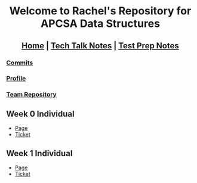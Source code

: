 
<h1 align="center"> Welcome to Rachel's Repository for APCSA Data Structures </h1>

<h2 align="center"> <a href="https://rachelklee.github.io/csa-datastructures/">Home</a> | <a href="https://rachelklee.github.io/csa-datastructures/techtalknotes">Tech Talk Notes</a> | <a href="https://rachelklee.github.io/csa-datastructures/testprep">Test Prep Notes</a></h2>

### [Commits](https://github.com/rachelklee/csa-datastructures/commits/main)
### [Profile](https://github.com/rachelklee)
### [Team Repository](https://github.com/adhithin/lab-kit)

## Week 0 Individual

* [Page](https://rachelklee.github.io/csa-datastructures/week0)
* [Ticket](https://github.com/rachelklee/csa-datastructures/issues/1)

## Week 1 Individual

* [Page](https://rachelklee.github.io/csa-datastructures/week1)
* [Ticket](https://github.com/rachelklee/csa-datastructures/issues/2)

